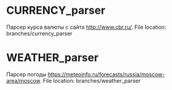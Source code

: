 # CURRENCY_parser
Парсер курса валюты с сайта http://www.cbr.ru/.  File location: branches/currency_parser
# WEATHER_parser
Парсер погоды https://meteoinfo.ru/forecasts/russia/moscow-area/moscow. File location: branches/weather_parser
